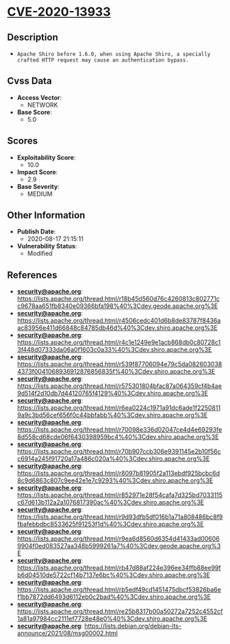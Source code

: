 
# [CVE-2020-13933](https://lists.apache.org/thread.html/r18b45d560d76c4260813c802771cc9678aa651fb8340e09366bfa198%40%3Cdev.geode.apache.org%3E)

## Description

- `Apache Shiro before 1.6.0, when using Apache Shiro, a specially crafted HTTP request may cause an authentication bypass.`

## Cvss Data

- **Access Vector**:
  - NETWORK
- **Base Score**:
  - 5.0

## Scores

- **Exploitability Score**:
  - 10.0
- **Impact Score**:
  - 2.9
- **Base Severity**:
  - MEDIUM

## Other Information

- **Publish Date**:
  - 2020-08-17 21:15:11
- **Vulnerability Status**:
  - Modified

## References

- **security@apache.org**: https://lists.apache.org/thread.html/r18b45d560d76c4260813c802771cc9678aa651fb8340e09366bfa198%40%3Cdev.geode.apache.org%3E
- **security@apache.org**: https://lists.apache.org/thread.html/r4506cedc401d6b8de83787f8436aac83956e411d66848c84785db46d%40%3Cdev.shiro.apache.org%3E
- **security@apache.org**: https://lists.apache.org/thread.html/r4c1e1249e9e1acb868db0c80728c13f448d07333da06a0f1603c0a33%40%3Cdev.shiro.apache.org%3E
- **security@apache.org**: https://lists.apache.org/thread.html/r539f87706094e79c5da0826030384373f0041068936912876856835f%40%3Cdev.shiro.apache.org%3E
- **security@apache.org**: https://lists.apache.org/thread.html/r575301804bfac87a064359cf4b4ae9d514f2d10db7d44120765f4129%40%3Cdev.shiro.apache.org%3E
- **security@apache.org**: https://lists.apache.org/thread.html/r6ea0224c1971a91dc6ade1f22508119a9c3bd56cef656f0c44bbfabb%40%3Cdev.shiro.apache.org%3E
- **security@apache.org**: https://lists.apache.org/thread.html/r70098e336d02047ce4d4e69293fe8d558cd68cde06f6430398959bc4%40%3Cdev.shiro.apache.org%3E
- **security@apache.org**: https://lists.apache.org/thread.html/r70b907ccb306e9391145e2b10f56cc6914a245f91720a17a486c020a%40%3Cdev.shiro.apache.org%3E
- **security@apache.org**: https://lists.apache.org/thread.html/r8097b81905f2a113ebdf925bcbc6d8c9d6863c807c9ee42e1e7c9293%40%3Cdev.shiro.apache.org%3E
- **security@apache.org**: https://lists.apache.org/thread.html/r852971e28f54cafa7d325bd7033115c67d613b112a2a1076817390ac%40%3Cdev.shiro.apache.org%3E
- **security@apache.org**: https://lists.apache.org/thread.html/r9d93dfb5df016b1a71a808486bc8f9fbafebbdbc8533625f91253f1d%40%3Cdev.shiro.apache.org%3E
- **security@apache.org**: https://lists.apache.org/thread.html/r9ea6d8560d6354d41433ad006069904f0ed083527aa348b5999261a7%40%3Cdev.geode.apache.org%3E
- **security@apache.org**: https://lists.apache.org/thread.html/rb47d88af224e396ee34ffb88ee99fb6d04510de5722cf14b7137e6bc%40%3Cdev.shiro.apache.org%3E
- **security@apache.org**: https://lists.apache.org/thread.html/rb5edf49cd1451475dbcf53826ba6ef1bb7872dd6493d6112eb0c2bad%40%3Cdev.shiro.apache.org%3E
- **security@apache.org**: https://lists.apache.org/thread.html/re25b8317b00a50272a7252c4552cf1a81a97984cc2111ef7728e48e0%40%3Cdev.shiro.apache.org%3E
- **security@apache.org**: https://lists.debian.org/debian-lts-announce/2021/08/msg00002.html
